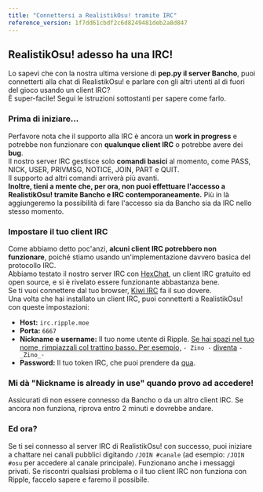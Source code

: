 ```yaml
---
title: "Connettersi a RealistikOsu! tramite IRC"
reference_version: 1f7dd61cbdf2c6d8249481deb2a8d847
---
```

## RealistikOsu! adesso ha una IRC!
Lo sapevi che con la nostra ultima versione di **pep.py il server Bancho**, puoi connetterti alla chat di RealistikOsu! e parlare con gli altri utenti al di fuori del gioco usando un client IRC?  
È super-facile! Segui le istruzioni sottostanti per sapere come farlo.

### Prima di iniziare...
Perfavore nota che il supporto alla IRC è ancora un **work in progress** e potrebbe non funzionare con **qualunque client IRC** o potrebbe avere dei **bug**.  
Il nostro server IRC gestisce solo **comandi basici** al momento, come PASS, NICK, USER, PRIVMSG, NOTICE, JOIN, PART e QUIT.  
Il supporto ad altri comandi arriverà più avanti.  
**Inoltre, tieni a mente che, per ora, non puoi effettuare l'accesso a RealistikOsu! tramite Bancho e IRC contemporaneamente.** Più in là aggiungeremo la possibilità di fare l'accesso sia da Bancho sia da IRC nello stesso momento.

### Impostare il tuo client IRC
Come abbiamo detto poc'anzi, **alcuni client IRC potrebbero non funzionare**, poiché stiamo usando un'implementazione davvero basica del protocollo IRC.  
Abbiamo testato il nostro server IRC con [HexChat](https://hexchat.github.io), un client IRC gratuito ed open source, e si è rivelato essere funzionante abbastanza bene.  
Se ti vuoi connettere dal tuo browser, [Kiwi IRC](https://kiwiirc.com/) fa il suo dovere.
<br>
Una volta che hai installato un client IRC, puoi connetterti a RealistikOsu! con queste impostazioni:  

- **Host:** `irc.ripple.moe`  
- **Porta:** `6667`  
- **Nickname e username:** Il tuo nome utente di Ripple. <u>Se hai spazi nel tuo nome, rimpiazzali col trattino basso. Per esempio,</u> `- Zino -` <u>diventa</u> `-_Zino_-`  
- **Password:** Il tuo token IRC, che puoi prendere da [qua](/irc).  

### Mi dà "Nickname is already in use" quando provo ad accedere!
Assicurati di non essere connesso da Bancho o da un altro client IRC. Se ancora non funziona, riprova entro 2 minuti e dovrebbe andare.

### Ed ora?
Se ti sei connesso al server IRC di RealistikOsu! con successo, puoi iniziare a chattare nei canali pubblici digitando `/JOIN #canale` (ad esempio: `/JOIN #osu` per accedere al canale principale). Funzionano anche i messaggi privati. Se riscontri qualsiasi problema o il tuo client IRC non funziona con Ripple, faccelo sapere e faremo il possibile.
